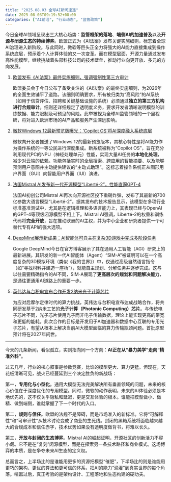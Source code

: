 ```yaml
---
title: "2025.08.03 全球AI新闻速递"
date: 2025-08-03T09:19:52+08:00
categories: ["AI前沿", "行业动态", "监管政策"]
---
```


今日全球AI领域呈现出三大核心趋势：**监管框架的落地**、**端侧AI的加速普及**以及**开源与闭源生态的持续博弈**。欧盟正式为《AI法案》发布关键实施细则，标志着全球AI治理进入新阶段。与此同时，微软等巨头正全力将强大的AI能力直接集成到操作系统底层，预示着个人计算体验的又一次变革。而在模型层面，开源力量通过发布高性能模型，继续挑战着头部科技公司的技术壁垒，推动行业向更开放、多元的方向发展。

1.  [欧盟发布《AI法案》最终实施细则，强调强制性第三方审计](https://www.reuters.com/technology/eu-finalizes-ai-act-implementation-rules-focusing-on-audits-2025-08-03/)

    欧盟委员会于今日公布了备受关注的《AI法案》的最终实施细则，为2026年的全面生效铺平了道路。该细则明确要求，所有被归类为“高风险”的AI系统（如用于信贷评估、招聘和关键基础设施的系统）必须通过**独立的第三方机构进行合规审计**。细则还详细规定了透明度义务，要求开发者清晰说明模型的训练数据、能力限制及可预见的风险。此举被视为全球AI监管领域的一个里程碑，将对进入欧洲市场的AI产品和服务产生深远影响。

2.  [微软Windows 12最新预览版曝光：'Copilot OS'将AI深度融入系统底层](https://www.theverge.com/2025/8/3/24859123/microsoft-windows-12-copilot-os-local-ai-npu-preview)

    微软向开发者推送了Windows 12的最新预览版本，其核心特性是将AI能力作为操作系统的一等公民进行深度集成。新系统被称为“Copilot OS”，旨在充分利用现代PC的NPU（神经处理单元）性能，实现大量AI任务的**本地化处理**，减少对云端的依赖。功能包括实时的全局搜索、跨应用的智能摘要、以及能够预测用户意图并主动提供建议的“主动式助理”。这标志着操作系统正从图形用户界面（GUI）向智能用户界面（IUI）演进。

3.  [法国Mistral AI发布新一代开源模型“Liberté-2”，性能直逼GPT-4](https://techcrunch.com/2025/08/03/mistral-ai-releases-liberte-2-a-powerful-open-source-model-challenging-proprietary-systems/)

    法国AI初创公司Mistral AI再次向开源社区投下重磅炸弹，发布了其最新的700亿参数大语言模型“Liberté-2”。据其发布的技术报告显示，该模型在多项行业标准基准测试中，尤其是在逻辑推理和多语言能力上，其表现已经与OpenAI的GPT-4等顶级闭源模型不相上下。Mistral AI强调，Liberté-2的权重和训练代码将**完全开放**，旨在推动欧洲的AI主权，并为中小企业和研究者提供一个可替代专有API的强大选项。

4.  [DeepMind展示新成果：AI智能体可自主在复杂3D游戏中完成多阶段任务](https://deepmind.google/discover/blog/sim-agent-mastering-complex-tasks-in-3d-simulated-environments/)

    Google DeepMind今日在官方博客展示了其在通用人工智能（AGI）研究上的最新进展。其研发的新一代AI智能体（Agent）“SIM-A”被证明可以在一个高度复杂的3D模拟环境（类似《我的世界》）中，仅通过高级自然语言指令（如“寻找材料并建造一座桥”），就能自主规划、分解任务并逐步完成。这与以往需要精确指令的AI不同，SIM-A展现了**更高层次的规划和问题解决能力**，是通往更通用AI道路上的重要一步。

5.  [英伟达与台积电宣布合作开发2纳米光子计算芯片](https://www.eetimes.com/nvidia-and-tsmc-announce-collaboration-on-2nm-photonic-computing-chips/)

    为应对后摩尔定律时代的算力挑战，英伟达与台积电宣布达成战略合作，将共同研发基于2纳米工艺的**光子计算（Photonic Computing）芯片**。与传统电子芯片不同，光子芯片使用光子而非电子传输数据，理论上能实现更高的带宽和更低的能耗。此次合作的目标是开发用于AI加速器和数据中心互联的专用光子芯片，有望从根本上解决当前AI大模型面临的算力传输瓶颈问题。首批原型预计将在2027年问世。

---

今天的几条新闻，看似孤立，实则指向同一个方向：**AI正在从“暴力美学”走向“精准外科”**。

过去几年，行业的核心叙事是参数竞赛，比谁的模型更大、算力更猛。但现在，天花板清晰可见，战火已经蔓延到三个决定胜负的新战场：

第一，**专用化与小型化**。通用大模型无法完美解决所有垂直领域的问题，未来的核心价值在于深度优化的专用模型。同时，微软的动作表明，未来的AI体验必须是本地优先的，这不仅关乎隐私和延迟，更是交互体验的根本。谁能把模型做小、做精、做到端侧，谁就掌握了下一个时代的入口。

第二，**规则与信任**。欧盟的法规不是障碍，而是市场准入的新标准。它将“可解释性”和“可审计性”从技术讨论变成了商业的生死线。封闭的黑箱系统将面临越来越大的合规成本和信任赤字，技术优势如果没有透明度做背书，将难以长久。

第三，**开放与封闭的生态博弈**。Mistral AI的崛起证明，开源社区的创新活力不容小觑。它不是在“复刻”闭源模型，而是在探索另一条技术路径和商业模式。这场博弈的本质，是在争夺未来AI生态的定义权。

总而言之，上半场比的是谁能用更多的资源把模型“催肥”，下半场比的则是谁能用更巧的架构、更优的算法和更可信的体系，把AI的能力“滴灌”到真实世界的每个角落。喧嚣过后，真正考验的是架构设计、工程落地和生态构建的硬功夫。
